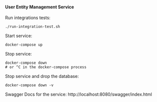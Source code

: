 #### User Entity Management Service

Run integrations tests:

    ./run-integration-test.sh

Start service:

    docker-compose up

Stop service:

    docker-compose down
    # or ^C in the docker-compose process

Stop service and drop the database:

    docker-compose down -v

Swagger Docs for the service: http://localhost:8080/swagger/index.html
